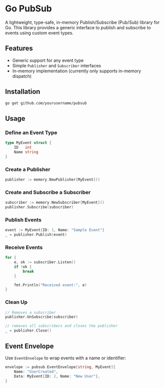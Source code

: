 
# Go PubSub

A lightweight, type-safe, in-memory Publish/Subscribe (Pub/Sub) library for Go. This library provides a generic interface to publish and subscribe to events using custom event types.

## Features

- Generic support for any event type
- Simple `Publisher` and `Subscriber` interfaces
- In-memory implementation (currently only supports in-memory dispatch)

## Installation

```bash
go get github.com/yourusername/pubsub
````

## Usage

### Define an Event Type

```go
type MyEvent struct {
	ID   int
	Name string
}
```

### Create a Publisher

```go
publisher := memory.NewPublisher[MyEvent]()
```

### Create and Subscribe a Subscriber

```go
subscriber := memory.NewSubscriber[MyEvent]()
publisher.Subscribe(subscriber)
```

### Publish Events

```go
event := MyEvent{ID: 1, Name: "Sample Event"}
_ = publisher.Publish(event)
```

### Receive Events

```go
for {
    e, ok := subscriber.Listen()
    if !ok {
        break
    }

    fmt.Println("Received event:", e)
}
```

### Clean Up

```go
// Removes a subscriber
publisher.UnSubscribe(subscriber)

// removes all subscribers and closes the publisher 
_ = publisher.Close()
```

## Event Envelope

Use `EventEnvelope` to wrap events with a name or identifier:

```go
envelope := pubsub.EventEnvelope[string, MyEvent]{
	Name: "UserCreated",
	Data: MyEvent{ID: 2, Name: "New User"},
}
```
